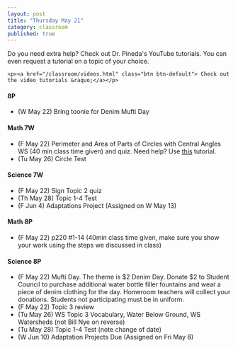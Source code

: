 ```yaml
---
layout: post
title: "Thursday May 21"
category: classroom
published: true
---
```

<div class="alert alert-success" role="alert">
	<p>Do you need extra help? Check out Dr. Pineda's YouTube tutorials. You can even request a tutorial on a topic of your choice.</p>

    <p><a href="/classroom/videos.html" class="btn btn-default"> Check out the video tutorials &raquo;</a></p>
</div>

#### 8P
* (W May 22) Bring toonie for Denim Mufti Day

#### Math 7W
* (F May 22) Perimeter and Area of Parts of Circles with Central Angles WS (40 min class time given) and quiz. Need help? Use <a href="https://youtu.be/bC1wMnN7jSU">this</a> tutorial.
* (Tu May 26) Circle Test

#### Science 7W
* (F May 22) Sign Topic 2 quiz
* (Th May 28) Topic 1-4 Test
* (F Jun 4) Adaptations Project (Assigned on W May 13)

#### Math 8P
* (F May 22) p220 #1-14 (40min class time given, make sure you show your work using the steps we discussed in class)

#### Science 8P
* (F May 22) Mufti Day. The theme is $2 Denim Day. Donate $2 to Student Council to purchase additional water bottle filler fountains and wear a piece of denim clothing for the day. Homeroom teachers will collect your donations. Students not participating must be in uniform.
* (F May 22) Topic 3 review
* (Tu May 26) WS Topic 3 Vocabulary, Water Below Ground, WS Watersheds (not Bill Nye on reverse)
* (Tu May 28) Topic 1-4 Test (note change of date)
* (W Jun 10) Adaptation Projects Due (Assigned on Fri May 8)
